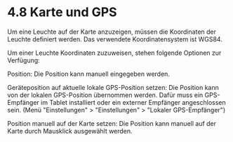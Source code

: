 # 4.8 Karte und GPS

Um eine Leuchte auf der Karte anzuzeigen, müssen die Koordinaten der Leuchte definiert werden. Das verwendete Koordinatensystem ist WGS84.

Um einer Leuchte Koordinaten zuzuweisen, stehen folgende Optionen zur Verfügung:

Position:
Die Position kann manuell eingegeben werden.

Geräteposition auf aktuelle lokale GPS-Position setzen:
Die Position kann von der lokalen GPS-Position übernommen werden. Dafür muss ein GPS-Empfänger im Tablet installiert oder ein externer Empfänger angeschlossen sein. (Menü "Einstellungen" > "Einstellungen" > "Lokaler GPS-Empfänger")

Position manuell auf der Karte setzen:
Die Position kann manuell auf der Karte durch Mausklick ausgewählt werden. 